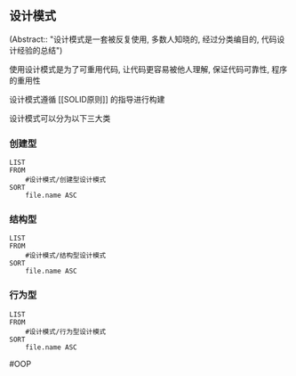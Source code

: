 ## 设计模式
(Abstract:: "设计模式是一套被反复使用, 多数人知晓的, 经过分类编目的, 代码设计经验的总结")

使用设计模式是为了可重用代码, 让代码更容易被他人理解, 保证代码可靠性, 程序的重用性

设计模式遵循 [[SOLID原则]] 的指导进行构建

设计模式可以分为以下三大类

### 创建型
```dataview
LIST
FROM
	#设计模式/创建型设计模式
SORT
	file.name ASC
```

### 结构型
```dataview
LIST
FROM
	#设计模式/结构型设计模式
SORT
	file.name ASC
```

### 行为型
```dataview
LIST
FROM
	#设计模式/行为型设计模式
SORT
	file.name ASC
```

#OOP 